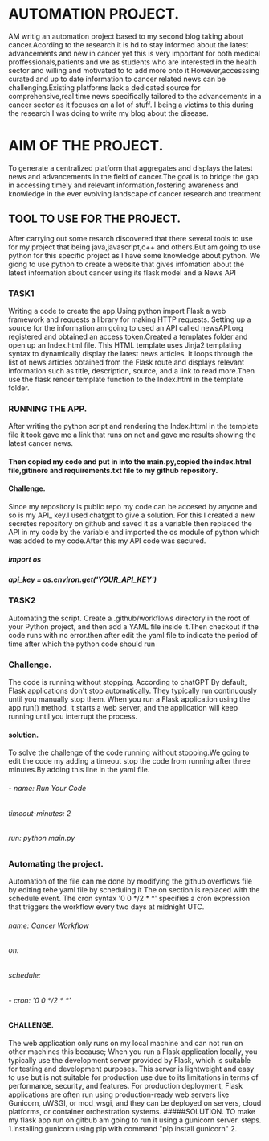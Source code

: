
# AUTOMATION PROJECT.
AM writig an automation project based to my second blog taking about cancer.Acording to the research it is hd to stay informed about the latest advancements and new in cancer yet this is very important for both medical proffessionals,patients and we as students who are interested in the health sector and willing and motivated to to add more onto it
However,accesssing curated and up to date information to cancer related news can be challenging.Existing platforms lack a dedicated source for comprehensive,real time news specifically tailored to the advancements in a cancer sector as it focuses on a lot of stuff. I being a victims to this during the research I was doing to write my blog about the disease.

# AIM OF THE PROJECT.
To generate a centralized platform that aggregates and displays the latest news and advancements in the field of cancer.The goal is to bridge the gap in accessing timely and relevant information,fostering awareness and knowledge in the ever evolving landscape of cancer research and treatment
## TOOL TO USE FOR THE PROJECT.
After carrying out some resarch discovered that there several tools to use for my project that being java,javascript,c++ and others.But am going to use python for this specific project as I have some knowledge about python.
We  giong to use python to create a website that gives infomation about the latest information about cancer using its flask model and a News API
### TASK1
  Writing a code to create the app.Using python import Flask a web framework and requests a library for making HTTP requests.
Setting up a source for the information am going to used an API called newsAPI.org registered and obtained an access token.Created a templates folder and open up an Index.html file. This HTML template uses Jinja2 templating syntax to dynamically display the latest news articles. It loops through the list of news articles obtained from the Flask route and displays relevant information such as title, description, source, and a link to read more.Then use the flask render template function to the Index.html in the template folder.

### RUNNING THE APP.
After writing the python script and rendering the Index.httml in the template file it took gave me a link that runs on net and gave me results showing the latest cancer news.
#### Then copied my code and put in into the main.py,copied the index.html file,gitinore and requirements.txt file to my github repository.
#### Challenge.
Since my repository is public repo my code can be accesed by anyone and so is my API_ key.I used chatgpt to give a solution.
For this I created a new secretes repository on github and saved it as a variable then replaced the API in my code by the variable and imported the os module of python which was added to my code.After this my API code was secured.


##### import os

##### api_key = os.environ.get('YOUR_API_KEY')

### TASK2
Automating the script.
Create a .github/workflows directory in the root of your Python project, and then add a YAML file inside it.Then checkout if the code runs with no error.then after edit the yaml file to indicate the period of time after which the python code should run
### Challenge.
The code is running without stopping.
According to chatGPT By default, Flask applications don't stop automatically. They typically run continuously until you manually stop them. When you run a Flask application using the app.run() method, it starts a web server, and the application will keep running until you interrupt the process.
#### solution.
To solve the challenge of the code running without stopping.We going to edit the code my adding a timeout stop the code from running after three minutes.By adding this line in the yaml file.
 ###### - name: Run Your Code
######      timeout-minutes: 2
######      run: python main.py

### Automating the project.
Automation of the file can me done by modifying the github overflows file by editing tehe yaml file by scheduling it
The on section is replaced with the schedule event.
The cron syntax '0 0 */2 * *' specifies a cron expression that triggers the workflow every two days at midnight UTC.
###### name: Cancer Workflow

###### on:
######  schedule:
######    - cron: '0 0 */2 * *'
#### CHALLENGE.
The web application only runs on my local machine and can not run on other machines this because;
When you run a Flask application locally, you typically use the development server provided by Flask, which is suitable for testing and development purposes. This server is lightweight and easy to use but is not suitable for production use due to its limitations in terms of performance, security, and features.
For production deployment, Flask applications are often run using production-ready web servers like Gunicorn, uWSGI, or mod_wsgi, and they can be deployed on servers, cloud platforms, or container orchestration systems.
#####SOLUTION.
TO make my flask app run on gitbub am going to run it using a gunicorn server.
steps.
1.installing gunicorn using pip with command "pip install gunicorn"
2.
